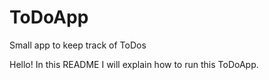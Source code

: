 # ToDoApp
Small app to keep track of ToDos

Hello! In this README I will explain how to run this ToDoApp.

